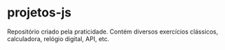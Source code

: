 # projetos-js
Repositório criado pela praticidade. Contém diversos exercícios clássicos, calculadora, relógio digital, API, etc.
